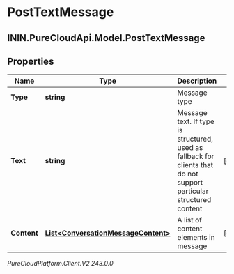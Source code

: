 # PostTextMessage

## ININ.PureCloudApi.Model.PostTextMessage

## Properties

|Name | Type | Description | Notes|
|------------ | ------------- | ------------- | -------------|
| **Type** | **string** | Message type | |
| **Text** | **string** | Message text. If type is structured, used as fallback for clients that do not support particular structured content | [optional] |
| **Content** | [**List&lt;ConversationMessageContent&gt;**](ConversationMessageContent) | A list of content elements in message | [optional] |



_PureCloudPlatform.Client.V2 243.0.0_

